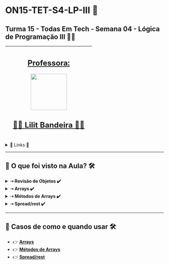 # ON15-TET-S4-LP-III 🤝

## Turma 15 - Todas Em Tech - Semana 04 - Lógica de Programação III 👩‍💻


| [<br><sub></sub>]() |  [<h2>Professora:</h2><img src="https://avatars.githubusercontent.com/u/73290609?v=4" width=115><br><h2>👩‍🏫 Lilit Bandeira ✍🏽</h2>](https://github.com/lilitbandeira) |  [<br><sub></sub>]() |
| :---: | :---: | :---: | 

<details>
  <summary>
    <span>🔗 Links 🔗</span>
  </summary>
  <div>    
    * 📌<a href="https://www.youtube.com/watch?v=zKmwDnNOkVM&list=PLymAQGA_lVagCUqYtEgogYohW4KJil1Qw&index=9">Link da aula - Parte 1</a><br/>
    * 📌<a href="https://www.youtube.com/watch?v=zLtkC4klMMg&list=PLymAQGA_lVagCUqYtEgogYohW4KJil1Qw&index=10">Link da aula - Parte 2</a><br/>
    * 📌<a href="https://www.youtube.com/watch?v=98PWggCTwew&list=PLymAQGA_lVagCUqYtEgogYohW4KJil1Qw&index=11">Link da aula - Reforço</a><br/>
    * 📌<a href="https://github.com/reprograma/ON15-TET-S4-LP-III">Link do Repositório da Aula</a><br/>
  </div>
</details>

___
##  👀 O que foi visto na Aula? 🛠️
<details>
    <summary>
      <strong>➝ Revisão de Objetos ✔️</strong>
    </summary>    
    <div align="center">        
      <table border=1>             
        <tr>
          <td align="center">👉</td>                
          <td>Criando um objeto</td>                
          <td align="center">✅</td>
        </tr>
        <tr> 
          <td align="center">👉</td>
          <td>Notação de ponto - Digitando o ponto, podemos acessar todos as propriedades e métodos encapsuladas dentro do objeto</td>                
          <td align="center">✅</td>
        </tr>
        <tr>    
          <td align="center">👉</td>            
          <td>Notação de cochetes - Usamos as chaves (como strings) para acessar o valor de um item</td>                
          <td align="center">✅</td>
        </tr>
	<tr>    
          <td align="center">👉</td>            
          <td>Desestruturando um objeto</td>                
          <td align="center">✅</td>
        </tr>
	<tr>    
          <td align="center">👉</td>            
          <td>Objeto Date e seus métodos</td>                
          <td align="center">✅</td>
        </tr>
      </table>               
    </div>
</details>

<details>
    <summary>
      <strong>➝ Arrays ✔️</strong>
    </summary>    
    <div align="center">        
      <table border=1>             
        <tr>
          <td align="center">👉</td>                
          <td>Criando uma array</td>                
          <td align="center">✅</td>
        </tr>
        <tr> 
          <td align="center">👉</td>
          <td>Acessando o valor de um elemento da array</td>                
          <td align="center">✅</td>
        </tr>
        <tr>    
          <td align="center">👉</td>            
          <td>Desestruturando uma array</td>                
          <td align="center">✅</td>
        </tr>
      </table>               
    </div>
</details>

<details>
    <summary>
      <strong>➝ Métodos de Arrays ✔️</strong>
    </summary>    
    <div align="center">        
      <table border=1>             
        <tr>
          <td align="center">👉</td>                
          <td>find()</td>                
          <td align="center">✅</td>
        </tr>
        <tr> 
          <td align="center">👉</td>
          <td>filter()</td>                
          <td align="center">✅</td>
        </tr>
        <tr>    
          <td align="center">👉</td>            
          <td>map()</td>                
          <td align="center">✅</td>
        </tr>
	      <tr>    
          <td align="center">👉</td>            
          <td>forEach()</td>                
          <td align="center">✅</td>
        </tr>
	      <tr>    
          <td align="center">👉</td>            
          <td>reduce()</td>                
          <td align="center">✅</td>
        </tr>
        <tr> 
          <td align="center">👉</td>
          <td>concat()</td>                
          <td align="center">✅</td>
        </tr>
        <tr>    
          <td align="center">👉</td>            
          <td>push()</td>                
          <td align="center">✅</td>
        </tr>
	      <tr>    
          <td align="center">👉</td>            
          <td>shift()</td>                
          <td align="center">✅</td>
        </tr>
	      <tr>    
          <td align="center">👉</td>            
          <td>slice()</td>                
          <td align="center">✅</td>
        </tr>
        <tr>
          <td align="center">👉</td>                
          <td>splice()</td>                
          <td align="center">✅</td>
        </tr>
        <tr> 
          <td align="center">👉</td>
          <td>indexOf()</td>                
          <td align="center">✅</td>
        </tr>
        <tr>    
          <td align="center">👉</td>            
          <td>includes()</td>                
          <td align="center">✅</td>
        </tr>
	      <tr>    
          <td align="center">👉</td>            
          <td>join()</td>                
          <td align="center">✅</td>
        </tr>
      </table>               
    </div>
</details>

<details>
    <summary>
      <strong>➝ Spread/rest ✔️</strong>
    </summary>    
    <div align="center">        
      <table border=1>             
        <tr>
          <td align="center">👉</td>                
          <td>Spread syntax</td>                
          <td align="center">✅</td>
        </tr>
        <tr> 
          <td align="center">👉</td>
          <td>Rest Parameters</td>                
          <td align="center">✅</td>
        </tr>
      </table>               
    </div>
</details>


___
##  🔨 Casos de como e quando usar 🛠️

  * 👉 [**Arrays** ](readme/README1.md)
  * 👉 [**Métodos de Arrays** ](readme/README2.md)
  * 👉 [**Spread/rest** ](readme/README3.md)

